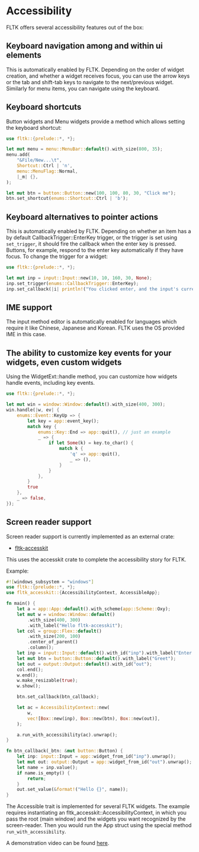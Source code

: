 # Accessibility

FLTK offers several accessibility features out of the box:

## Keyboard navigation among and within ui elements

This is automatically enabled by FLTK.
Depending on the order of widget creation, and whether a widget receives focus, you can use the arrow keys or the tab and shift-tab keys to navigate to the next/previous widget.
Similarly for menu items, you can navigate using the keyboard.

## Keyboard shortcuts

Button widgets and Menu widgets provide a method which allows setting the keyboard shortcut:
```rust
use fltk::{prelude::*, *};

let mut menu = menu::MenuBar::default().with_size(800, 35);
menu.add(
    "&File/New...\t",
    Shortcut::Ctrl | 'n',
    menu::MenuFlag::Normal,
    |_m| {},
);

let mut btn = button::Button::new(100, 100, 80, 30, "Click me");
btn.set_shortcut(enums::Shortcut::Ctrl | 'b');
```
## Keyboard alternatives to pointer actions

This is automatically enabled by FLTK.
Depending on whether an item has a by default CallbackTrigger::EnterKey trigger, or the trigger is set using `set_trigger`, it should fire the callback when the enter key is pressed.
Buttons, for example, respond to the enter key automatically if they have focus. To change the trigger for a widget:
```rust
use fltk::{prelude::*, *};

let mut inp = input::Input::new(10, 10, 160, 30, None);
inp.set_trigger(enums::CallbackTrigger::EnterKey);
inp.set_callback(|i| println!("You clicked enter, and the input's current text is: {}", i.value()));
```

## IME support

 The input method editor is automatically enabled for languages which require it like Chinese, Japanese and Korean. FLTK uses the OS provided IME in this case.

## The ability to customize key events for your widgets, even custom widgets

Using the WidgetExt::handle method, you can customize how widgets handle events, including key events. 

```rust
use fltk::{prelude::*, *};

let mut win = window::Window::default().with_size(400, 300);
win.handle(|w, ev| {
    enums::Event::KeyUp => {
        let key = app::event_key();
        match key {
            enums::Key::End => app::quit(), // just an example
            _ => {
                if let Some(k) = key.to_char() {
                    match k {
                        'q' => app::quit(),
                        _ => (),
                    }
                }
            },
        }
        true
    }, 
    _ => false,
});
```

## Screen reader support

Screen reader support is currently implemented as an external crate:
- [fltk-accesskit](https://github.com/fltk-rs/fltk-accesskit)

This uses the accesskit crate to complete the accessibility story for FLTK.

Example:
```rust
#![windows_subsystem = "windows"]
use fltk::{prelude::*, *};
use fltk_accesskit::{AccessibilityContext, AccessibleApp};

fn main() {
    let a = app::App::default().with_scheme(app::Scheme::Oxy);
    let mut w = window::Window::default()
        .with_size(400, 300)
        .with_label("Hello fltk-accesskit");
    let col = group::Flex::default()
        .with_size(200, 100)
        .center_of_parent()
        .column();
    let inp = input::Input::default().with_id("inp").with_label("Enter name:");
    let mut btn = button::Button::default().with_label("Greet");
    let out = output::Output::default().with_id("out");
    col.end();
    w.end();
    w.make_resizable(true);
    w.show();

    btn.set_callback(btn_callback);

    let ac = AccessibilityContext::new(
        w,
        vec![Box::new(inp), Box::new(btn), Box::new(out)],
    );

    a.run_with_accessibility(ac).unwrap();
}

fn btn_callback(_btn: &mut button::Button) {
    let inp: input::Input = app::widget_from_id("inp").unwrap();
    let mut out: output::Output = app::widget_from_id("out").unwrap();
    let name = inp.value();
    if name.is_empty() {
        return;
    }
    out.set_value(&format!("Hello {}", name));
}
```
The Accessible trait is implemented for several FLTK widgets.
The example requires instantiating an fltk_accesskit::AccessibilityContext, in which you pass the root (main window) and the widgets you want recognized by the screen-reader. 
Then you would run the App struct using the special method `run_with_accessibility`.

A demonstration video can be found [here](https://www.youtube.com/watch?v=x53Rxjg8IF8).